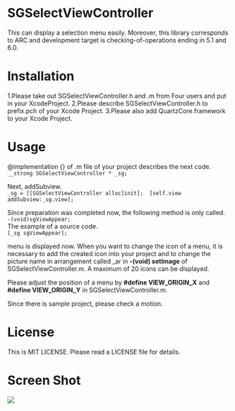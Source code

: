 SGSelectViewController
======================

This can display a selection menu easily. Moreover, this library corresponds to ARC and development target is checking-of-operations ending in 5.1 and 6.0.


Installation
============

1.Please take out SGSelectViewController.h and .m from Four users and put in your XcodeProject. 
2.Please describe SGSelectViewController.h to prefix.pch of your Xcode Project.
3.Please also add QuartzCore.framework to your Xcode Project.


Usage
=====

@implementation <classname>{} of .m file of your project describes the next code.  
`__strong SGSelectViewController * _sg;`

Next, addSubview.  
`_sg = [[SGSelectViewController alloc]init];  [self.view addSubview:_sg.view];`

Since preparation was completed now, the following method is only called.   
`-(void)sgViewAppear;`  
The example of a source code.  
`[_sg sgViewAppear];`


menu is displayed now.
When you want to change the icon of a menu, it is necessary to add the created icon into your project and to change the picture name in arrangement called _ar in **-(void) setImage** of SGSelectViewController.m.
A maximum of 20 icons can be displayed. 

Please adjust the position of a menu by **#define VIEW_ORIGIN_X** and **#define VIEW_ORIGIN_Y** in SGSelectViewController.m. 


 
Since there is sample project, please check a motion. 


License
======
This is MIT LICENSE. 
Please read a LICENSE file for details.


Screen Shot
===========
![](http://makotoshiga.com/github/images/ss.png)
